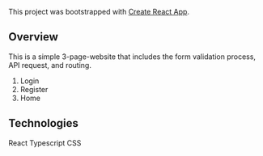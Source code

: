 This project was bootstrapped with [Create React App](https://github.com/facebook/create-react-app).

## Overview

This is a simple 3-page-website that includes the form validation process, API request, and routing.

1. Login
2. Register
3. Home

## Technologies

React
Typescript
CSS

